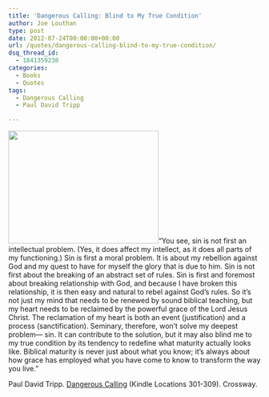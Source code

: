 ```yaml
---
title: 'Dangerous Calling: Blind to My True Condition'
author: Joe Louthan
type: post
date: 2012-07-24T00:00:00+00:00
url: /quotes/dangerous-calling-blind-to-my-true-condition/
dsq_thread_id:
  - 1841359238
categories:
  - Books
  - Quotes
tags:
  - Dangerous Calling
  - Paul David Tripp

---
```

[<img class="alignright size-medium wp-image-1558" title="the-blinding-of-samson-1636" src="https://i0.wp.com/theologic.us/wp-content/uploads/2012/12/the-blinding-of-samson-1636.jpg?resize=300%2C225" alt="" width="300" height="225" srcset="https://i0.wp.com/theologic.us/wp-content/uploads/2012/12/the-blinding-of-samson-1636.jpg?resize=300%2C225 300w, https://i0.wp.com/theologic.us/wp-content/uploads/2012/12/the-blinding-of-samson-1636.jpg?resize=1024%2C768 1024w, https://i0.wp.com/theologic.us/wp-content/uploads/2012/12/the-blinding-of-samson-1636.jpg?w=1276 1276w" sizes="(max-width: 300px) 100vw, 300px" data-recalc-dims="1" />][1]&#8220;You see, sin is not first an intellectual problem. (Yes, it does affect my intellect, as it does all parts of my functioning.) Sin is first a moral problem. It is about my rebellion against God and my quest to have for myself the glory that is due to him. Sin is not first about the breaking of an abstract set of rules. Sin is first and foremost about breaking relationship with God, and because I have broken this relationship, it is then easy and natural to rebel against God’s rules. So it’s not just my mind that needs to be renewed by sound biblical teaching, but my heart needs to be reclaimed by the powerful grace of the Lord Jesus Christ. The reclamation of my heart is both an event (justification) and a process (sanctification). Seminary, therefore, won’t solve my deepest problem— sin. It can contribute to the solution, but it may also blind me to my true condition by its tendency to redefine what maturity actually looks like. Biblical maturity is never just about what you know; it’s always about how grace has employed what you have come to know to transform the way you live.&#8221;

Paul David Tripp. <a href="https://www.amazon.com/dp/B008DXFBCS/ref=as_li_ss_til?tag=iamlipr-20&camp=0&creative=0&linkCode=as4&creativeASIN=B008DXFBCS&adid=17S57R7JJSMSG1JV9CYH&" target="_blank">Dangerous Calling</a> (Kindle Locations 301-309). Crossway.

 [1]: https://i0.wp.com/theologic.us/wp-content/uploads/2012/12/the-blinding-of-samson-1636.jpg